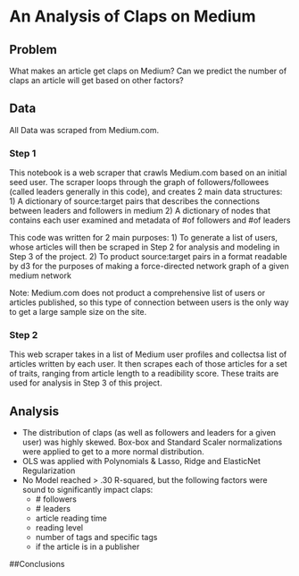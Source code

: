 # An Analysis of Claps on Medium

## Problem

What makes an article get claps on Medium? Can we predict the number of claps an article will get based on other factors?

## Data

All Data was scraped from Medium.com.

### Step 1
This notebook is a web scraper that crawls Medium.com based on an initial seed user. The scraper loops through the graph of followers/followees (called leaders generally in this code), and creates 2 main data structures: 1) A dictionary of source:target pairs that describes the connections between leaders and followers in medium 2) A dictionary of nodes that contains each user examined and metadata of #of followers and #of leaders

This code was written for 2 main purposes: 1) To generate a list of users, whose articles will then be scraped in Step 2 for analysis and modeling in Step 3 of the project. 2) To product source:target pairs in a format readable by d3 for the purposes of making a force-directed network graph of a given medium network

Note: Medium.com does not product a comprehensive list of users or articles published, so this type of connection between users is the only way to get a large sample size on the site.

### Step 2
This web scraper takes in a list of Medium user profiles and collectsa list of articles written by each user. It then scrapes each of those articles for a set of traits, ranging from article length to a readibility score. These traits are used for analysis in Step 3 of this project.

## Analysis

* The distribution of claps (as well as followers and leaders for a given user) was highly skewed. Box-box and Standard Scaler normalizations were applied to get to a more normal distribution.
* OLS was applied with Polynomials & Lasso, Ridge and ElasticNet Regularization
* No Model reached > .30 R-squared, but the following factors were sound to significantly impact claps:
	- \# followers
	- \# leaders
	- article reading time
	- reading level
	- number of tags and specific tags
	- if the article is in a publisher

##Conclusions